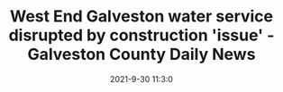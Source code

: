 ---
"title": "West End Galveston water service disrupted by construction 'issue' - Galveston County Daily News"
"date": "2021-9-30 11:3:0"
"feed_name": "GOOGLENEWSCONSTRUCTION"
"feed_website": "https://news.google.com/search?q=construction%2Bincident&hl=en-US&gl=US&ceid=US:en"
"feed_rss": "https://news.google.com/rss/search?q=construction%2Bincident&hl=en-US&gl=US&ceid=US:en"
"link": "https://www.galvnews.com/news/article_5c881cf0-50bb-5fa4-8f4f-528a49bb3b30.html"
"source": "{'href': 'https://www.galvnews.com', 'title': 'Galveston County Daily News'}"
"file": "_posts/2021-1-1-3dc1506e25faf0fa924f4af09dbd78fa8d3ad060.md"
"accident": "0"
"drilling": "0"
"dead": "0"
"injured": "0"
"arrested": "0"
"where": "unknown site"
"causes": "unknown"
"place": "unknown place"
---